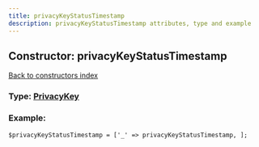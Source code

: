 ```yaml
---
title: privacyKeyStatusTimestamp
description: privacyKeyStatusTimestamp attributes, type and example
---
```

## Constructor: privacyKeyStatusTimestamp  
[Back to constructors index](index.md)






### Type: [PrivacyKey](../types/PrivacyKey.md)


### Example:

```
$privacyKeyStatusTimestamp = ['_' => privacyKeyStatusTimestamp, ];
```